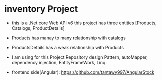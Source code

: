 # inventory Project 
- this is a .Net core Web API v6
this project has three entities [Products, Catalogs, ProductDetails]

- Products has manay to many relationship with catalogs
- ProductsDetails has a weak relationship with Products

- I am using for this Project Repository design Pattern, autoMapper, dependency injection, EntityFrameWork, Linq.

- frontend side(Angular): https://github.com/tantawy997/AngularStock
